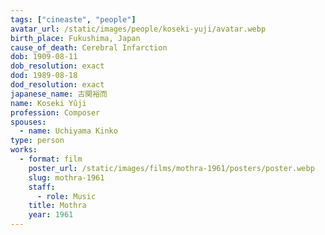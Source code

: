 ```yaml
---
tags: ["cineaste", "people"]
avatar_url: /static/images/people/koseki-yuji/avatar.webp
birth_place: Fukushima, Japan
cause_of_death: Cerebral Infarction
dob: 1909-08-11
dob_resolution: exact
dod: 1989-08-18
dod_resolution: exact
japanese_name: 古関裕而
name: Koseki Yûji
profession: Composer
spouses:
  - name: Uchiyama Kinko
type: person
works:
  - format: film
    poster_url: /static/images/films/mothra-1961/posters/poster.webp
    slug: mothra-1961
    staff:
      - role: Music
    title: Mothra
    year: 1961
---
```

